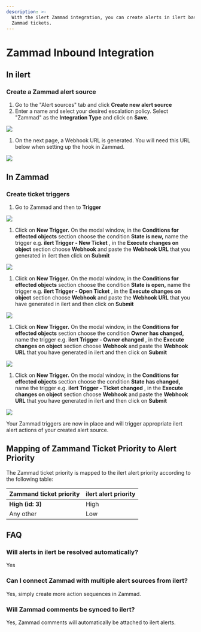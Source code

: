 ```yaml
---
description: >-
  With the ilert Zammad integration, you can create alerts in ilert based on
  Zammad tickets.
---
```


# Zammad Inbound Integration

## In ilert <a href="#in-ilert" id="in-ilert"></a>

### Create a Zammad alert source <a href="#create-alert-source" id="create-alert-source"></a>

1. Go to the "Alert sources" tab and click **Create new alert source**
2. Enter a name and select your desired escalation policy. Select "Zammad" as the **Integration Type** and click on **Save**.

![](../../.gitbook/assets/Screenshot\_07\_02\_21\_\_13\_11.png)

1. On the next page, a Webhook URL is generated. You will need this URL below when setting up the hook in Zammad.

![](<../../.gitbook/assets/Screenshot\_07\_02\_21\_\_13\_11 (1).png>)

## In Zammad <a href="#in-topdesk" id="in-topdesk"></a>

### Create ticket triggers <a href="#create-action-sequences" id="create-action-sequences"></a>

1. Go to Zammad and then to **Trigger**

![](../../.gitbook/assets/Screenshot\_07\_02\_21\_\_13\_13.png)

1. Click on **New Trigger.** On the modal window, in the **Conditions for effected objects** section choose the condition **State is new,** name the trigger e.g. **ilert Trigger - New Ticket** , in the **Execute changes on object** section choose **Webhook** and paste the **Webhook URL** that you generated in ilert then click on **Submit**

![](../../.gitbook/assets/Screenshot\_07\_02\_21\_\_13\_18.png)

1. Click on **New Trigger.** On the modal window, in the **Conditions for effected objects** section choose the condition **State is open,** name the trigger e.g. **ilert Trigger - Open Ticket** , in the **Execute changes on object** section choose **Webhook** and paste the **Webhook URL** that you have generated in ilert and then click on **Submit**

![](../../.gitbook/assets/Screenshot\_07\_02\_21\_\_13\_24.png)

1. Click on **New Trigger.** On the modal window, in the **Conditions for effected objects** section choose the condition **Owner has changed,** name the trigger e.g. **ilert Trigger - Owner changed** , in the **Execute changes on object** section choose **Webhook** and paste the **Webhook URL** that you have generated in ilert and then click on **Submit**

![](../../.gitbook/assets/Screenshot\_07\_02\_21\_\_13\_26.png)

1. Click on **New Trigger.** On the modal window, in the **Conditions for effected objects** section choose the condition **State has changed,** name the trigger e.g. **ilert Trigger - Ticket changed** , in the **Execute changes on object** section choose **Webhook** and paste the **Webhook URL** that you have generated in ilert and then click on **Submit**

![](../../.gitbook/assets/Screenshot\_07\_02\_21\_\_13\_27.png)

Your Zammad triggers are now in place and will trigger appropriate ilert alert actions of your created alert source.

## Mapping of Zammand Ticket Priority to Alert Priority

The Zammad ticket priority is mapped to the ilert alert priority according to the following table:

| Zammand ticket priority | ilert alert priority |
| ----------------------- | -------------------- |
| **High (id: 3)**        | High                 |
| Any other               | Low                  |

## FAQ <a href="#faq" id="faq"></a>

### **Will alerts in ilert be resolved automatically?**

Yes

### **Can I connect Zammad with multiple alert sources from ilert?**

Yes, simply create more action sequences in Zammad.

### Will Zammad comments be synced to ilert?

Yes, Zammad comments will automatically be attached to ilert alerts.
